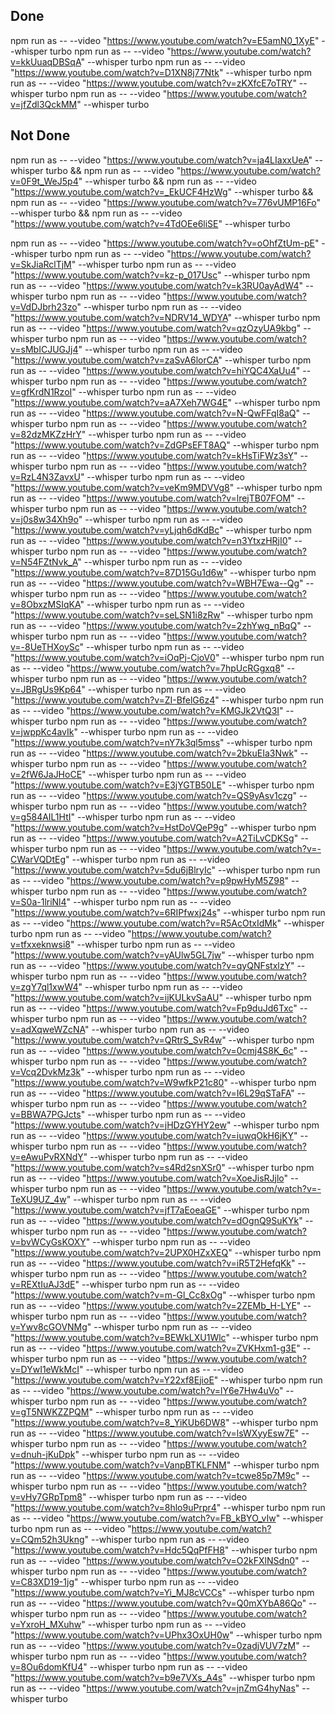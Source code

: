 ## Done

npm run as -- --video "https://www.youtube.com/watch?v=E5amN0_1XyE" --whisper turbo
npm run as -- --video "https://www.youtube.com/watch?v=kkUuaqDBSqA" --whisper turbo
npm run as -- --video "https://www.youtube.com/watch?v=D1XN8j77Ntk" --whisper turbo
npm run as -- --video "https://www.youtube.com/watch?v=zKXfcE7oTRY" --whisper turbo
npm run as -- --video "https://www.youtube.com/watch?v=jfZdl3QckMM" --whisper turbo

## Not Done

npm run as -- --video "https://www.youtube.com/watch?v=ja4LIaxxUeA" --whisper turbo && npm run as -- --video "https://www.youtube.com/watch?v=0F9t_WeJ5p4" --whisper turbo && npm run as -- --video "https://www.youtube.com/watch?v=_EkUCF4HzWg" --whisper turbo && npm run as -- --video "https://www.youtube.com/watch?v=776vUMP16Fo" --whisper turbo && npm run as -- --video "https://www.youtube.com/watch?v=4TdOEe6liSE" --whisper turbo

npm run as -- --video "https://www.youtube.com/watch?v=oOhfZtUm-pE" --whisper turbo
npm run as -- --video "https://www.youtube.com/watch?v=SkJiaRclTjM" --whisper turbo
npm run as -- --video "https://www.youtube.com/watch?v=kz-p_017Usc" --whisper turbo
npm run as -- --video "https://www.youtube.com/watch?v=k3RU0ayAdW4" --whisper turbo
npm run as -- --video "https://www.youtube.com/watch?v=VdDJbrh23zo" --whisper turbo
npm run as -- --video "https://www.youtube.com/watch?v=NDRV14_WDYA" --whisper turbo
npm run as -- --video "https://www.youtube.com/watch?v=qzOzyUA9kbg" --whisper turbo
npm run as -- --video "https://www.youtube.com/watch?v=sMbICJUGJj4" --whisper turbo
npm run as -- --video "https://www.youtube.com/watch?v=zaSvA6lorCA" --whisper turbo
npm run as -- --video "https://www.youtube.com/watch?v=hiYQC4XaUu4" --whisper turbo
npm run as -- --video "https://www.youtube.com/watch?v=gfKrdN1RzoI" --whisper turbo
npm run as -- --video "https://www.youtube.com/watch?v=aA7Xeh7WG4E" --whisper turbo
npm run as -- --video "https://www.youtube.com/watch?v=N-QwFFqI8aQ" --whisper turbo
npm run as -- --video "https://www.youtube.com/watch?v=82dzMKZzHrY" --whisper turbo
npm run as -- --video "https://www.youtube.com/watch?v=ZdGPsEFT8AQ" --whisper turbo
npm run as -- --video "https://www.youtube.com/watch?v=kHsTiFWz3sY" --whisper turbo
npm run as -- --video "https://www.youtube.com/watch?v=RzL4N3ZavxU" --whisper turbo
npm run as -- --video "https://www.youtube.com/watch?v=veKm9MDVVg8" --whisper turbo
npm run as -- --video "https://www.youtube.com/watch?v=lrejTB07FOM" --whisper turbo
npm run as -- --video "https://www.youtube.com/watch?v=j0s8w34Xh9o" --whisper turbo
npm run as -- --video "https://www.youtube.com/watch?v=yLjqh6dKdBc" --whisper turbo
npm run as -- --video "https://www.youtube.com/watch?v=n3YtxzHRjI0" --whisper turbo
npm run as -- --video "https://www.youtube.com/watch?v=N54FZtNvk_A" --whisper turbo
npm run as -- --video "https://www.youtube.com/watch?v=87D15Gu1d6w" --whisper turbo
npm run as -- --video "https://www.youtube.com/watch?v=WBH7Ewa--Qg" --whisper turbo
npm run as -- --video "https://www.youtube.com/watch?v=8ObxzMSIqKA" --whisper turbo
npm run as -- --video "https://www.youtube.com/watch?v=seLSN1i8zRw" --whisper turbo
npm run as -- --video "https://www.youtube.com/watch?v=2zhYwg_nBqQ" --whisper turbo
npm run as -- --video "https://www.youtube.com/watch?v=-8UeTHXoySc" --whisper turbo
npm run as -- --video "https://www.youtube.com/watch?v=iOqPj-CjoV0" --whisper turbo
npm run as -- --video "https://www.youtube.com/watch?v=7hpUcRGgxq8" --whisper turbo
npm run as -- --video "https://www.youtube.com/watch?v=JBRgUs9Kp64" --whisper turbo
npm run as -- --video "https://www.youtube.com/watch?v=ZI-BfelG6z4" --whisper turbo
npm run as -- --video "https://www.youtube.com/watch?v=KMGJk2VtQ3I" --whisper turbo
npm run as -- --video "https://www.youtube.com/watch?v=jwppKc4avIk" --whisper turbo
npm run as -- --video "https://www.youtube.com/watch?v=nY7k3ql5mss" --whisper turbo
npm run as -- --video "https://www.youtube.com/watch?v=2bkuEIa3Nwk" --whisper turbo
npm run as -- --video "https://www.youtube.com/watch?v=2fW6JaJHoCE" --whisper turbo
npm run as -- --video "https://www.youtube.com/watch?v=E3jYGTB50LE" --whisper turbo
npm run as -- --video "https://www.youtube.com/watch?v=QS9yAsv1czg" --whisper turbo
npm run as -- --video "https://www.youtube.com/watch?v=g584AIL1HtI" --whisper turbo
npm run as -- --video "https://www.youtube.com/watch?v=HstDoVQeP9g" --whisper turbo
npm run as -- --video "https://www.youtube.com/watch?v=A2TiLvCDKSg" --whisper turbo
npm run as -- --video "https://www.youtube.com/watch?v=-CWarVQDtEg" --whisper turbo
npm run as -- --video "https://www.youtube.com/watch?v=5du6jBlryIc" --whisper turbo
npm run as -- --video "https://www.youtube.com/watch?v=p9pwHyM5Z98" --whisper turbo
npm run as -- --video "https://www.youtube.com/watch?v=S0a-1lriNl4" --whisper turbo
npm run as -- --video "https://www.youtube.com/watch?v=6RIPfwxj24s" --whisper turbo
npm run as -- --video "https://www.youtube.com/watch?v=R5AcOtxIdMk" --whisper turbo
npm run as -- --video "https://www.youtube.com/watch?v=tfxxeknwsi8" --whisper turbo
npm run as -- --video "https://www.youtube.com/watch?v=yAUlw5GL7jw" --whisper turbo
npm run as -- --video "https://www.youtube.com/watch?v=qyQNFstxlzY" --whisper turbo
npm run as -- --video "https://www.youtube.com/watch?v=zgY7ql1xwW4" --whisper turbo
npm run as -- --video "https://www.youtube.com/watch?v=ijKULkvSaAU" --whisper turbo
npm run as -- --video "https://www.youtube.com/watch?v=Fp9duJd6Txc" --whisper turbo
npm run as -- --video "https://www.youtube.com/watch?v=adXqweWZcNA" --whisper turbo
npm run as -- --video "https://www.youtube.com/watch?v=QRtrS_SvR4w" --whisper turbo
npm run as -- --video "https://www.youtube.com/watch?v=0cmj4S8K_6c" --whisper turbo
npm run as -- --video "https://www.youtube.com/watch?v=Vcq2DvkMz3k" --whisper turbo
npm run as -- --video "https://www.youtube.com/watch?v=W9wfkP21c80" --whisper turbo
npm run as -- --video "https://www.youtube.com/watch?v=I6L29qSTaFA" --whisper turbo
npm run as -- --video "https://www.youtube.com/watch?v=BBWA7PGJcts" --whisper turbo
npm run as -- --video "https://www.youtube.com/watch?v=jHDzGYHY2ew" --whisper turbo
npm run as -- --video "https://www.youtube.com/watch?v=iuwqOkH6jKY" --whisper turbo
npm run as -- --video "https://www.youtube.com/watch?v=eAwuPvRXNdY" --whisper turbo
npm run as -- --video "https://www.youtube.com/watch?v=s4Rd2snXSr0" --whisper turbo
npm run as -- --video "https://www.youtube.com/watch?v=XoeJisRJjlo" --whisper turbo
npm run as -- --video "https://www.youtube.com/watch?v=-TeXU9UZ_4w" --whisper turbo
npm run as -- --video "https://www.youtube.com/watch?v=jfT7aEoeaGE" --whisper turbo
npm run as -- --video "https://www.youtube.com/watch?v=dOgnQ9SuKYk" --whisper turbo
npm run as -- --video "https://www.youtube.com/watch?v=bvWCyGsKOXY" --whisper turbo
npm run as -- --video "https://www.youtube.com/watch?v=2UPX0HZxXEQ" --whisper turbo
npm run as -- --video "https://www.youtube.com/watch?v=iR5T2HefqKk" --whisper turbo
npm run as -- --video "https://www.youtube.com/watch?v=REXtIuAJ3dE" --whisper turbo
npm run as -- --video "https://www.youtube.com/watch?v=m-Gl_Cc8xOg" --whisper turbo
npm run as -- --video "https://www.youtube.com/watch?v=2ZEMb_H-LYE" --whisper turbo
npm run as -- --video "https://www.youtube.com/watch?v=Ywv8cGOVNMg" --whisper turbo
npm run as -- --video "https://www.youtube.com/watch?v=BEWkLXU1Wlc" --whisper turbo
npm run as -- --video "https://www.youtube.com/watch?v=ZVKHxm1-g3E" --whisper turbo
npm run as -- --video "https://www.youtube.com/watch?v=DYwI1eWkMcI" --whisper turbo
npm run as -- --video "https://www.youtube.com/watch?v=Y22xf8EjioE" --whisper turbo
npm run as -- --video "https://www.youtube.com/watch?v=lY6e7Hw4uVo" --whisper turbo
npm run as -- --video "https://www.youtube.com/watch?v=gT5NWKZZPQM" --whisper turbo
npm run as -- --video "https://www.youtube.com/watch?v=8_YiKUb6DW8" --whisper turbo
npm run as -- --video "https://www.youtube.com/watch?v=lsWXyyEsw7E" --whisper turbo
npm run as -- --video "https://www.youtube.com/watch?v=dnuh-jKuDpk" --whisper turbo
npm run as -- --video "https://www.youtube.com/watch?v=VanpBTKLFNM" --whisper turbo
npm run as -- --video "https://www.youtube.com/watch?v=tcwe85p7M9c" --whisper turbo
npm run as -- --video "https://www.youtube.com/watch?v=vHy7GRpTpm8" --whisper turbo
npm run as -- --video "https://www.youtube.com/watch?v=8hlo9uPrpr4" --whisper turbo
npm run as -- --video "https://www.youtube.com/watch?v=FB_kBYO_vIw" --whisper turbo
npm run as -- --video "https://www.youtube.com/watch?v=CQm52h3Ukng" --whisper turbo
npm run as -- --video "https://www.youtube.com/watch?v=Hdc5QqPfFH8" --whisper turbo
npm run as -- --video "https://www.youtube.com/watch?v=O2kFXlNSdn0" --whisper turbo
npm run as -- --video "https://www.youtube.com/watch?v=C83XD19-1jg" --whisper turbo
npm run as -- --video "https://www.youtube.com/watch?v=Yi_MJ8cVCCs" --whisper turbo
npm run as -- --video "https://www.youtube.com/watch?v=Q0mXYbA86Qo" --whisper turbo
npm run as -- --video "https://www.youtube.com/watch?v=YxroH_MXuhw" --whisper turbo
npm run as -- --video "https://www.youtube.com/watch?v=UPhx3OxUH0w" --whisper turbo
npm run as -- --video "https://www.youtube.com/watch?v=0zadjVUV7zM" --whisper turbo
npm run as -- --video "https://www.youtube.com/watch?v=8Ou6domKfU4" --whisper turbo
npm run as -- --video "https://www.youtube.com/watch?v=b9e7VXs_A4s" --whisper turbo
npm run as -- --video "https://www.youtube.com/watch?v=jnZmG4hyNas" --whisper turbo